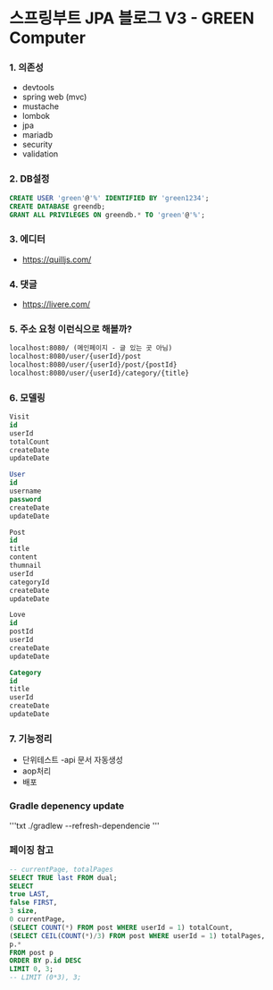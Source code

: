 # 스프링부트 JPA 블로그 V3 - GREEN Computer

### 1. 의존성
- devtools
- spring web (mvc)
- mustache
- lombok
- jpa
- mariadb
- security
- validation

### 2. DB설정
```sql
CREATE USER 'green'@'%' IDENTIFIED BY 'green1234';
CREATE DATABASE greendb;
GRANT ALL PRIVILEGES ON greendb.* TO 'green'@'%';
```

### 3. 에디터
- https://quilljs.com/

### 4. 댓글
- https://livere.com/

### 5. 주소 요청 이런식으로 해볼까?
```txt
localhost:8080/ (메인페이지 - 글 있는 곳 아님)
localhost:8080/user/{userId}/post
localhost:8080/user/{userId}/post/{postId}
localhost:8080/user/{userId}/category/{title}
```

### 6. 모델링
```sql
Visit
id
userId
totalCount
createDate
updateDate

User
id
username
password
createDate
updateDate

Post
id
title
content
thumnail
userId
categoryId
createDate
updateDate

Love
id
postId
userId
createDate
updateDate

Category
id
title
userId
createDate
updateDate
```

### 7. 기능정리
- 단위테스트 -api 문서 자동생성
- aop처리
- 배포


### Gradle depenency update
'''txt
./gradlew --refresh-dependencie
'''

### 페이징 참고
```sql
-- currentPage, totalPages
SELECT TRUE last FROM dual;
SELECT 
true LAST,
false FIRST,
3 size, 
0 currentPage,
(SELECT COUNT(*) FROM post WHERE userId = 1) totalCount,
(SELECT CEIL(COUNT(*)/3) FROM post WHERE userId = 1) totalPages,
p.*
FROM post p
ORDER BY p.id DESC
LIMIT 0, 3;
-- LIMIT (0*3), 3;
```